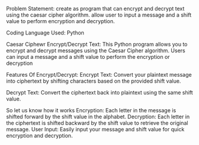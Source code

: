 Problem Statement: create as program that can encrypt and decrypt text using the caesar cipher algorithm. allow user to input a message and a shift value to perform encryption and decryption.

Coding Language Used: Python

Caesar Ciphewr Encrypt/Decrypt Text:
This Python program allows you to encrypt and decrypt messages using the Caesar Cipher algorithm. Users can input a message and a shift value to perform the encryption or decryption

Features Of Encrypt/Decrypt:
Encrypt Text: Convert your plaintext message into ciphertext by shifting characters based on the provided shift value.

Decrypt Text: Convert the ciphertext back into plaintext using the same shift value.

So let us know how it works
Encryption: Each letter in the message is shifted forward by the shift value in the alphabet.
Decryption: Each letter in the ciphertext is shifted backward by the shift value to retrieve the original message.
User Input: Easily input your message and shift value for quick encryption and decryption.
